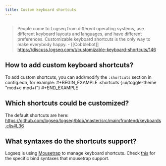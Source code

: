 ```yaml
---
title: Custom keyboard shortcuts
---
```


##
> People come to Logseq from different operating systems, use different keyboard layouts and languages, and have different preferences. Customizable keyboard shortcuts is the only way to make everybody happy. - [[Cobblebot]] 
https://discuss.logseq.com/t/customizable-keyboard-shortcuts/146
## **How to add custom keyboard shortcuts?**
To add custom shortcuts, you can add/modify the `:shortcuts` section in config.edn, for example:
#+BEGIN_EXAMPLE
:shortcuts {:ui/toggle-theme "mod+c mod+t"}
#+END_EXAMPLE
## **Which shortcuts could be customized?**
The default shortcuts are here:
https://github.com/logseq/logseq/blob/master/src/main/frontend/keyboards.cljs#L36
## **What syntaxes do the shortcuts support?**
Logseq is using [Mousetrap](https://github.com/ccampbell/mousetrap) to manage keyboard shortcuts.
Check [this](https://craig.is/killing/mice#api.bind) for the specific bind syntaxes that mousetrap support.
